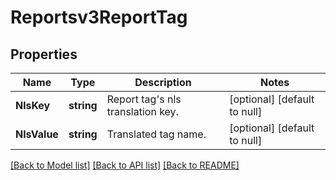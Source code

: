 # Reportsv3ReportTag

## Properties
Name | Type | Description | Notes
------------ | ------------- | ------------- | -------------
**NlsKey** | **string** | Report tag&#x27;s nls translation key. | [optional] [default to null]
**NlsValue** | **string** | Translated tag name. | [optional] [default to null]

[[Back to Model list]](../README.md#documentation-for-models) [[Back to API list]](../README.md#documentation-for-api-endpoints) [[Back to README]](../README.md)

